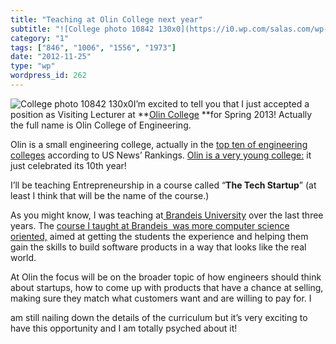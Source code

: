 ```yaml
---
title: "Teaching at Olin College next year"
subtitle: "![College photo 10842 130x0](https://i0.wp.com/salas.com/wp-content/uploads/2012/11/83b41-college-ph..."
category: "1"
tags: ["846", "1006", "1556", "1973"]
date: "2012-11-25"
type: "wp"
wordpress_id: 262
---
```

![College photo 10842 130x0](https://i0.wp.com/salas.com/wp-content/uploads/2012/11/83b41-college-photo_10842-_130x0.jpg?resize=130%2C94&ssl=1)I’m excited to tell you that I just accepted a position as Visiting Lecturer at **[Olin College](http://colleges.usnews.rankingsandreviews.com/best-colleges/franklin-w-olin-college-of-engineering-39463) **for Spring 2013! Actually the full name is Olin College of Engineering.

Olin is a small engineering college, actually in the [top ten of engineering colleges](http://colleges.usnews.rankingsandreviews.com/best-colleges/rankings/engineering-no-doctorate) according to US News’ Rankings. [Olin is a very young college:](http://www.wickedlocal.com/needham/news/x1831588790/A-gamble-in-higher-ed-Olin-College-celebrates-10-years?zc_p=0#axzz2DCB97NPR) it just celebrated its 10th year! 

I’ll be teaching Entrepreneurship in a course called “**The Tech Startup**” (at least I think that will be the name of the course.) 

As you might know, I was teaching at[ Brandeis University](http://colleges.usnews.rankingsandreviews.com/best-colleges/brandeis-university-2133) over the last three years. The [course I taught at Brandeis  was more computer science oriented,](http://www.brandeis.edu/jbs/pastprograms/r2012/webappssocialnet/index.html) aimed at getting the students the experience and helping them gain the skills to build software products in a way that looks like the real world.

At Olin the focus will be on the broader topic of how engineers should think about startups, how to come up with products that have a chance at selling, making sure they match what customers want and are willing to pay for. I

am still nailing down the details of the curriculum but it’s very exciting to have this opportunity and I am totally psyched about it!